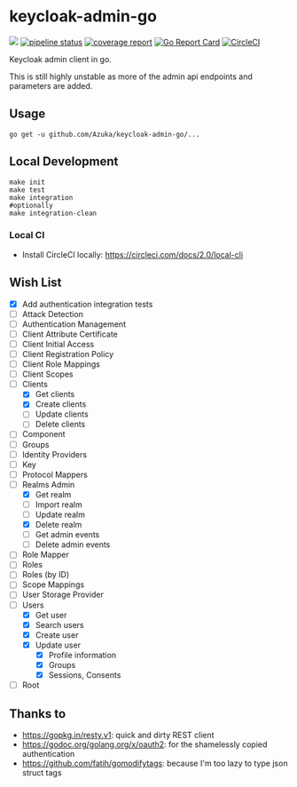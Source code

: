 # keycloak-admin-go

[![](https://godoc.org/github.com/Azuka/keycloak-admin-go/pkg/keycloak?status.svg)](http://godoc.org/github.com/Azuka/keycloak-admin-go/pkg/keycloak)
[![pipeline status](https://gitlab.com/Azuka/keycloak-admin-go/badges/master/pipeline.svg)](https://gitlab.com/Azuka/keycloak-admin-go/commits/master)
[![coverage report](https://gitlab.com/Azuka/keycloak-admin-go/badges/master/coverage.svg)](https://gitlab.com/Azuka/keycloak-admin-go/commits/master)
[![Go Report Card](https://goreportcard.com/badge/github.com/Azuka/keycloak-admin-go)](https://goreportcard.com/report/github.com/Azuka/keycloak-admin-go)
[![CircleCI](https://circleci.com/gh/Azuka/keycloak-admin-go.svg?style=svg)](https://circleci.com/gh/Azuka/keycloak-admin-go)

Keycloak admin client in go.

This is still highly unstable as more of the admin api endpoints and parameters are added.

## Usage
```shell
go get -u github.com/Azuka/keycloak-admin-go/...
```

## Local Development
```shell
make init
make test
make integration
#optionally
make integration-clean
```
### Local CI
- Install CircleCI locally: https://circleci.com/docs/2.0/local-cli

## Wish List
- [x] Add authentication integration tests
- [ ] Attack Detection
- [ ] Authentication Management
- [ ] Client Attribute Certificate
- [ ] Client Initial Access
- [ ] Client Registration Policy
- [ ] Client Role Mappings
- [ ] Client Scopes
- [ ] Clients
    - [x] Get clients
    - [x] Create clients
    - [ ] Update clients
    - [ ] Delete clients
- [ ] Component
- [ ] Groups
- [ ] Identity Providers
- [ ] Key
- [ ] Protocol Mappers
- [ ] Realms Admin
  - [x] Get realm
  - [ ] Import realm
  - [ ] Update realm
  - [x] Delete realm
  - [ ] Get admin events
  - [ ] Delete admin events
- [ ] Role Mapper
- [ ] Roles
- [ ] Roles (by ID)
- [ ] Scope Mappings
- [ ] User Storage Provider
- [ ] Users
  - [x] Get user
  - [x] Search users
  - [x] Create user
  - [x] Update user
    - [x] Profile information
    - [x] Groups
    - [x] Sessions, Consents
- [ ] Root

## Thanks to
- https://gopkg.in/resty.v1: quick and dirty REST client
- https://godoc.org/golang.org/x/oauth2: for the shamelessly copied authentication
- https://github.com/fatih/gomodifytags: because I'm too lazy to type json struct tags
